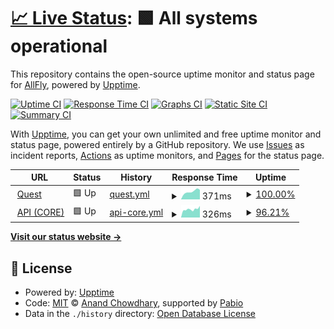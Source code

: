 # [📈 Live Status](https://status.quest.qa.allfly.io): <!--live status--> **🟩 All systems operational**

This repository contains the open-source uptime monitor and status page for [AllFly](allfly.io), powered by [Upptime](https://github.com/upptime/upptime).

[![Uptime CI](https://github.com/travelallfly/platform-upptime-qa/workflows/Uptime%20CI/badge.svg)](https://github.com/travelallfly/platform-upptime-qa/actions?query=workflow%3A%22Uptime+CI%22)
[![Response Time CI](https://github.com/travelallfly/platform-upptime-qa/workflows/Response%20Time%20CI/badge.svg)](https://github.com/travelallfly/platform-upptime-qa/actions?query=workflow%3A%22Response+Time+CI%22)
[![Graphs CI](https://github.com/travelallfly/platform-upptime-qa/workflows/Graphs%20CI/badge.svg)](https://github.com/travelallfly/platform-upptime-qa/actions?query=workflow%3A%22Graphs+CI%22)
[![Static Site CI](https://github.com/travelallfly/platform-upptime-qa/workflows/Static%20Site%20CI/badge.svg)](https://github.com/travelallfly/platform-upptime-qa/actions?query=workflow%3A%22Static+Site+CI%22)
[![Summary CI](https://github.com/travelallfly/platform-upptime-qa/workflows/Summary%20CI/badge.svg)](https://github.com/travelallfly/platform-upptime-qa/actions?query=workflow%3A%22Summary+CI%22)

With [Upptime](https://upptime.js.org), you can get your own unlimited and free uptime monitor and status page, powered entirely by a GitHub repository. We use [Issues](https://github.com/travelallfly/platform-upptime-qa/issues) as incident reports, [Actions](https://github.com/travelallfly/platform-upptime-qa/actions) as uptime monitors, and [Pages](https://status.quest.qa.allfly.io) for the status page.

<!--start: status pages-->
<!-- This summary is generated by Upptime (https://github.com/upptime/upptime) -->
<!-- Do not edit this manually, your changes will be overwritten -->
<!-- prettier-ignore -->
| URL | Status | History | Response Time | Uptime |
| --- | ------ | ------- | ------------- | ------ |
| <img alt="" src="https://icons.duckduckgo.com/ip3/quest.qa.allfly.io.ico" height="13"> [Quest](https://quest.qa.allfly.io) | 🟩 Up | [quest.yml](https://github.com/travelallfly/platform-upptime-qa/commits/HEAD/history/quest.yml) | <details><summary><img alt="Response time graph" src="./graphs/quest/response-time-week.png" height="20"> 371ms</summary><br><a href="https://status.quest.qa.allfly.io/history/quest"><img alt="Response time 442" src="https://img.shields.io/endpoint?url=https%3A%2F%2Fraw.githubusercontent.com%2Ftravelallfly%2Fplatform-upptime-qa%2FHEAD%2Fapi%2Fquest%2Fresponse-time.json"></a><br><a href="https://status.quest.qa.allfly.io/history/quest"><img alt="24-hour response time 451" src="https://img.shields.io/endpoint?url=https%3A%2F%2Fraw.githubusercontent.com%2Ftravelallfly%2Fplatform-upptime-qa%2FHEAD%2Fapi%2Fquest%2Fresponse-time-day.json"></a><br><a href="https://status.quest.qa.allfly.io/history/quest"><img alt="7-day response time 371" src="https://img.shields.io/endpoint?url=https%3A%2F%2Fraw.githubusercontent.com%2Ftravelallfly%2Fplatform-upptime-qa%2FHEAD%2Fapi%2Fquest%2Fresponse-time-week.json"></a><br><a href="https://status.quest.qa.allfly.io/history/quest"><img alt="30-day response time 406" src="https://img.shields.io/endpoint?url=https%3A%2F%2Fraw.githubusercontent.com%2Ftravelallfly%2Fplatform-upptime-qa%2FHEAD%2Fapi%2Fquest%2Fresponse-time-month.json"></a><br><a href="https://status.quest.qa.allfly.io/history/quest"><img alt="1-year response time 442" src="https://img.shields.io/endpoint?url=https%3A%2F%2Fraw.githubusercontent.com%2Ftravelallfly%2Fplatform-upptime-qa%2FHEAD%2Fapi%2Fquest%2Fresponse-time-year.json"></a></details> | <details><summary><a href="https://status.quest.qa.allfly.io/history/quest">100.00%</a></summary><a href="https://status.quest.qa.allfly.io/history/quest"><img alt="All-time uptime 100.00%" src="https://img.shields.io/endpoint?url=https%3A%2F%2Fraw.githubusercontent.com%2Ftravelallfly%2Fplatform-upptime-qa%2FHEAD%2Fapi%2Fquest%2Fuptime.json"></a><br><a href="https://status.quest.qa.allfly.io/history/quest"><img alt="24-hour uptime 100.00%" src="https://img.shields.io/endpoint?url=https%3A%2F%2Fraw.githubusercontent.com%2Ftravelallfly%2Fplatform-upptime-qa%2FHEAD%2Fapi%2Fquest%2Fuptime-day.json"></a><br><a href="https://status.quest.qa.allfly.io/history/quest"><img alt="7-day uptime 100.00%" src="https://img.shields.io/endpoint?url=https%3A%2F%2Fraw.githubusercontent.com%2Ftravelallfly%2Fplatform-upptime-qa%2FHEAD%2Fapi%2Fquest%2Fuptime-week.json"></a><br><a href="https://status.quest.qa.allfly.io/history/quest"><img alt="30-day uptime 100.00%" src="https://img.shields.io/endpoint?url=https%3A%2F%2Fraw.githubusercontent.com%2Ftravelallfly%2Fplatform-upptime-qa%2FHEAD%2Fapi%2Fquest%2Fuptime-month.json"></a><br><a href="https://status.quest.qa.allfly.io/history/quest"><img alt="1-year uptime 100.00%" src="https://img.shields.io/endpoint?url=https%3A%2F%2Fraw.githubusercontent.com%2Ftravelallfly%2Fplatform-upptime-qa%2FHEAD%2Fapi%2Fquest%2Fuptime-year.json"></a></details>
| <img alt="" src="https://icons.duckduckgo.com/ip3/api.quest.qa.allfly.io.ico" height="13"> [API (CORE)](https://api.quest.qa.allfly.io/info) | 🟩 Up | [api-core.yml](https://github.com/travelallfly/platform-upptime-qa/commits/HEAD/history/api-core.yml) | <details><summary><img alt="Response time graph" src="./graphs/api-core/response-time-week.png" height="20"> 326ms</summary><br><a href="https://status.quest.qa.allfly.io/history/api-core"><img alt="Response time 329" src="https://img.shields.io/endpoint?url=https%3A%2F%2Fraw.githubusercontent.com%2Ftravelallfly%2Fplatform-upptime-qa%2FHEAD%2Fapi%2Fapi-core%2Fresponse-time.json"></a><br><a href="https://status.quest.qa.allfly.io/history/api-core"><img alt="24-hour response time 456" src="https://img.shields.io/endpoint?url=https%3A%2F%2Fraw.githubusercontent.com%2Ftravelallfly%2Fplatform-upptime-qa%2FHEAD%2Fapi%2Fapi-core%2Fresponse-time-day.json"></a><br><a href="https://status.quest.qa.allfly.io/history/api-core"><img alt="7-day response time 326" src="https://img.shields.io/endpoint?url=https%3A%2F%2Fraw.githubusercontent.com%2Ftravelallfly%2Fplatform-upptime-qa%2FHEAD%2Fapi%2Fapi-core%2Fresponse-time-week.json"></a><br><a href="https://status.quest.qa.allfly.io/history/api-core"><img alt="30-day response time 321" src="https://img.shields.io/endpoint?url=https%3A%2F%2Fraw.githubusercontent.com%2Ftravelallfly%2Fplatform-upptime-qa%2FHEAD%2Fapi%2Fapi-core%2Fresponse-time-month.json"></a><br><a href="https://status.quest.qa.allfly.io/history/api-core"><img alt="1-year response time 329" src="https://img.shields.io/endpoint?url=https%3A%2F%2Fraw.githubusercontent.com%2Ftravelallfly%2Fplatform-upptime-qa%2FHEAD%2Fapi%2Fapi-core%2Fresponse-time-year.json"></a></details> | <details><summary><a href="https://status.quest.qa.allfly.io/history/api-core">96.21%</a></summary><a href="https://status.quest.qa.allfly.io/history/api-core"><img alt="All-time uptime 99.85%" src="https://img.shields.io/endpoint?url=https%3A%2F%2Fraw.githubusercontent.com%2Ftravelallfly%2Fplatform-upptime-qa%2FHEAD%2Fapi%2Fapi-core%2Fuptime.json"></a><br><a href="https://status.quest.qa.allfly.io/history/api-core"><img alt="24-hour uptime 100.00%" src="https://img.shields.io/endpoint?url=https%3A%2F%2Fraw.githubusercontent.com%2Ftravelallfly%2Fplatform-upptime-qa%2FHEAD%2Fapi%2Fapi-core%2Fuptime-day.json"></a><br><a href="https://status.quest.qa.allfly.io/history/api-core"><img alt="7-day uptime 96.21%" src="https://img.shields.io/endpoint?url=https%3A%2F%2Fraw.githubusercontent.com%2Ftravelallfly%2Fplatform-upptime-qa%2FHEAD%2Fapi%2Fapi-core%2Fuptime-week.json"></a><br><a href="https://status.quest.qa.allfly.io/history/api-core"><img alt="30-day uptime 99.13%" src="https://img.shields.io/endpoint?url=https%3A%2F%2Fraw.githubusercontent.com%2Ftravelallfly%2Fplatform-upptime-qa%2FHEAD%2Fapi%2Fapi-core%2Fuptime-month.json"></a><br><a href="https://status.quest.qa.allfly.io/history/api-core"><img alt="1-year uptime 99.85%" src="https://img.shields.io/endpoint?url=https%3A%2F%2Fraw.githubusercontent.com%2Ftravelallfly%2Fplatform-upptime-qa%2FHEAD%2Fapi%2Fapi-core%2Fuptime-year.json"></a></details>

<!--end: status pages-->

[**Visit our status website →**](https://status.quest.qa.allfly.io)

## 📄 License

- Powered by: [Upptime](https://github.com/upptime/upptime)
- Code: [MIT](./LICENSE) © [Anand Chowdhary](https://anandchowdhary.com), supported by [Pabio](https://pabio.com)
- Data in the `./history` directory: [Open Database License](https://opendatacommons.org/licenses/odbl/1-0/)
